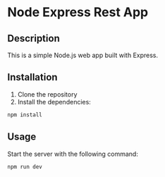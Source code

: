 # Node Express Rest App

## Description

This is a simple Node.js web app built with Express.

## Installation

1. Clone the repository
2. Install the dependencies:

```sh
npm install
```

## Usage

Start the server with the following command:

```sh
npm run dev
```
